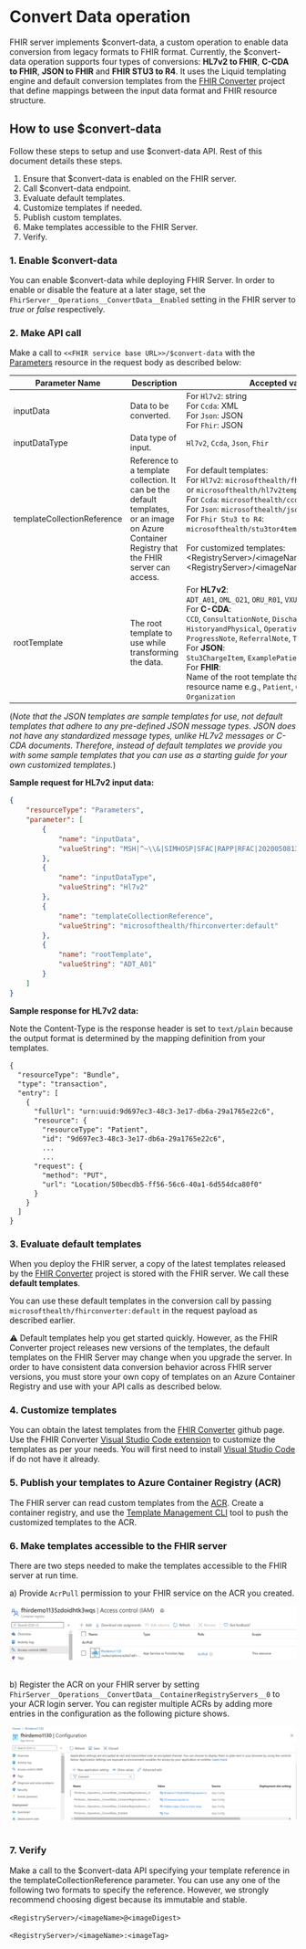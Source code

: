 # Convert Data operation

FHIR server implements $convert-data, a custom operation to enable data conversion from legacy formats to FHIR format. Currently, the $convert-data operation supports four types of conversions: **HL7v2 to FHIR**, **C-CDA to FHIR**, **JSON to FHIR** and **FHIR STU3 to R4**. It uses the Liquid templating engine and default conversion templates from the [FHIR Converter](https://github.com/microsoft/FHIR-Converter/) project that define mappings between the input data format and FHIR resource structure. 

## How to use $convert-data

Follow these steps to setup and use $convert-data API. Rest of this document details these steps. 

1. Ensure that $convert-data is enabled on the FHIR server.
1. Call $convert-data endpoint.
1. Evaluate default templates.
1. Customize templates if needed.
1. Publish custom templates.
1. Make templates accessible to the FHIR Server.
1. Verify.

### 1. Enable $convert-data
You can enable $convert-data while deploying FHIR Server. In order to enable or disable the feature at a later stage, set the `FhirServer__Operations__ConvertData__Enabled` setting in the FHIR server to _true_ or _false_ respectively.

### 2. Make API call
Make a call to ```<<FHIR service base URL>>/$convert-data``` with the [Parameters](http://hl7.org/fhir/parameters.html) resource in the request body as described below:

| Parameter Name      | Description | Accepted values |
| ----------- | ----------- | ----------- |
| inputData      | Data to be converted. | For `Hl7v2`: string <br> For `Ccda`: XML <br> For `Json`: JSON <br> For `Fhir`: JSON |
| inputDataType   | Data type of input. | ```Hl7v2```, ``Ccda``, ``Json``, ``Fhir`` |
| templateCollectionReference | Reference to a template collection. It can be the default templates, or an image on Azure Container Registry that the FHIR server can access. | For default templates:<br> For `Hl7v2`: ```microsofthealth/fhirconverter:default``` or ``microsofthealth/hl7v2templates:default`` <br> For `Ccda`: ``microsofthealth/ccdatemplates:default`` <br> For `Json`: ``microsofthealth/jsontemplates:default``  <br> For `Fhir Stu3 to R4`: ``microsofthealth/stu3tor4templates:default`` <br><br> For customized templates: <br> \<RegistryServer\>/\<imageName\>@\<imageDigest\>, \<RegistryServer\>/\<imageName\>:\<imageTag\> |
| rootTemplate | The root template to use while transforming the data. | For **HL7v2**:<br>```ADT_A01```, ```OML_O21```, ```ORU_R01```, ```VXU_V04```<br> For **C-CDA**:<br>```CCD```, `ConsultationNote`, `DischargeSummary`, `HistoryandPhysical`, `OperativeNote`, `ProcedureNote`, `ProgressNote`, `ReferralNote`, `TransferSummary` <br> For **JSON**:<br> `Stu3ChargeItem`, `ExamplePatient` <br> For **FHIR**:<br> Name of the root template that is the same as resource name e.g., `Patient`, `Observation`, `Organization` |

(*Note that the JSON templates are sample templates for use, not default templates that adhere to any pre-defined JSON message types. JSON does not have any standardized message types, unlike HL7v2 messages or C-CDA documents. Therefore, instead of default templates we provide you with some sample templates that you can use as a starting guide for your own customized templates.*)

**Sample request for HL7v2 input data:**
```json
{
    "resourceType": "Parameters",
    "parameter": [
        {
            "name": "inputData",
            "valueString": "MSH|^~\\&|SIMHOSP|SFAC|RAPP|RFAC|20200508131015||ADT^A01|517|T|2.3|||AL||44|ASCII\nEVN|A01|20200508131015|||C005^Whittingham^Sylvia^^^Dr^^^DRNBR^PRSNL^^^ORGDR|\nPID|1|3735064194^^^SIMULATOR MRN^MRN|3735064194^^^SIMULATOR MRN^MRN~2021051528^^^NHSNBR^NHSNMBR||Kinmonth^Joanna^Chelsea^^Ms^^CURRENT||19870624000000|F|||89 Transaction House^Handmaiden Street^Wembley^^FV75 4GJ^GBR^HOME||020 3614 5541^HOME|||||||||C^White - Other^^^||||||||\nPD1|||FAMILY PRACTICE^^12345|\nPV1|1|I|OtherWard^MainRoom^Bed 183^Simulated Hospital^^BED^Main Building^4|28b|||C005^Whittingham^Sylvia^^^Dr^^^DRNBR^PRSNL^^^ORGDR|||CAR|||||||||16094728916771313876^^^^visitid||||||||||||||||||||||ARRIVED|||20200508131015||"
        },
        {
            "name": "inputDataType",
            "valueString": "Hl7v2"
        },
        {
            "name": "templateCollectionReference",
            "valueString": "microsofthealth/fhirconverter:default"
        },
        {
            "name": "rootTemplate",
            "valueString": "ADT_A01"
        }
    ]
}
```

**Sample response for HL7v2 data:**

Note the Content-Type is the response header is set to `text/plain` because the output format is determined by the mapping definition from your templates.

```
{
  "resourceType": "Bundle",
  "type": "transaction",
  "entry": [
    {
      "fullUrl": "urn:uuid:9d697ec3-48c3-3e17-db6a-29a1765e22c6",
      "resource": {
        "resourceType": "Patient",
        "id": "9d697ec3-48c3-3e17-db6a-29a1765e22c6",
        ...
        ...
      "request": {
        "method": "PUT",
        "url": "Location/50becdb5-ff56-56c6-40a1-6d554dca80f0"
      }
    }
  ]
}
```

### 3. Evaluate default templates
When you deploy the FHIR server, a copy of the latest templates released by the [FHIR Converter](https://github.com/microsoft/FHIR-Converter/) project is stored with the FHIR server. We call these **default templates**.

You can use these default templates in the conversion call by passing ```microsofthealth/fhirconverter:default``` in the request payload as described earlier.

⚠ Default templates help you get started quickly. However, as the FHIR Converter project releases new versions of the templates, the default templates on the FHIR Server may change when you upgrade the server. In order to have consistent data conversion behavior across FHIR server versions, you must store your own copy of templates on an Azure Container Registry and use with your API calls as described below.

### 4. Customize templates

You can obtain the latest templates from the [FHIR Converter](https://github.com/microsoft/FHIR-Converter/tree/main/data) github page. Use the FHIR Converter [Visual Studio Code extension](https://marketplace.visualstudio.com/items?itemName=ms-azuretools.vscode-health-fhir-converter) to customize the templates as per your needs. You will first need to install [Visual Studio Code](https://code.visualstudio.com/) if do not have it already.

### 5. Publish your templates to Azure Container Registry (ACR)
The FHIR server can read custom templates from the [ACR](https://azure.microsoft.com/en-us/services/container-registry/). Create a container registry, and use the [Template Management CLI](https://github.com/microsoft/FHIR-Converter/blob/main/docs/TemplateManagementCLI.md) tool to push the customized templates to the ACR.

### 6. Make templates accessible to the FHIR server

There are two steps needed to make the templates accessible to the FHIR server at run time.

a) Provide `AcrPull` permission to your FHIR service on the ACR you created.

![acr-rbac](./images/convert-data/acr-rbac.png)&nbsp;


b) Register the ACR on your FHIR server by setting `FhirServer__Operations__ConvertData__ContainerRegistryServers__0` to your ACR login server. You can register multiple ACRs by adding more entries in the configuration as the following picture shows.  

![acr-registration](./images/convert-data/acr-registration.png)&nbsp;

### 7. Verify

Make a call to the $convert-data API specifying your template reference in the templateCollectionReference parameter. You can use any one of the following two formats to specify the reference. However, we strongly recommend choosing digest because its immutable and stable.

`<RegistryServer>/<imageName>@<imageDigest>`

`<RegistryServer>/<imageName>:<imageTag>` 
